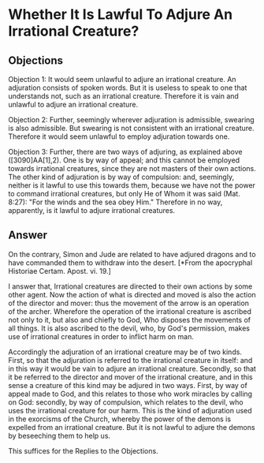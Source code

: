 # Whether It Is Lawful To Adjure An Irrational Creature?

## Objections

Objection 1: It would seem unlawful to adjure an irrational creature. An adjuration consists of spoken words. But it is useless to speak to one that understands not, such as an irrational creature. Therefore it is vain and unlawful to adjure an irrational creature.

Objection 2: Further, seemingly wherever adjuration is admissible, swearing is also admissible. But swearing is not consistent with an irrational creature. Therefore it would seem unlawful to employ adjuration towards one.

Objection 3: Further, there are two ways of adjuring, as explained above ([3090]AA[1],2). One is by way of appeal; and this cannot be employed towards irrational creatures, since they are not masters of their own actions. The other kind of adjuration is by way of compulsion: and, seemingly, neither is it lawful to use this towards them, because we have not the power to command irrational creatures, but only He of Whom it was said (Mat. 8:27): "For the winds and the sea obey Him." Therefore in no way, apparently, is it lawful to adjure irrational creatures.

## Answer

On the contrary, Simon and Jude are related to have adjured dragons and to have commanded them to withdraw into the desert. [*From the apocryphal Historiae Certam. Apost. vi. 19.]

I answer that, Irrational creatures are directed to their own actions by some other agent. Now the action of what is directed and moved is also the action of the director and mover: thus the movement of the arrow is an operation of the archer. Wherefore the operation of the irrational creature is ascribed not only to it, but also and chiefly to God, Who disposes the movements of all things. It is also ascribed to the devil, who, by God's permission, makes use of irrational creatures in order to inflict harm on man.

Accordingly the adjuration of an irrational creature may be of two kinds. First, so that the adjuration is referred to the irrational creature in itself: and in this way it would be vain to adjure an irrational creature. Secondly, so that it be referred to the director and mover of the irrational creature, and in this sense a creature of this kind may be adjured in two ways. First, by way of appeal made to God, and this relates to those who work miracles by calling on God: secondly, by way of compulsion, which relates to the devil, who uses the irrational creature for our harm. This is the kind of adjuration used in the exorcisms of the Church, whereby the power of the demons is expelled from an irrational creature. But it is not lawful to adjure the demons by beseeching them to help us.

This suffices for the Replies to the Objections.